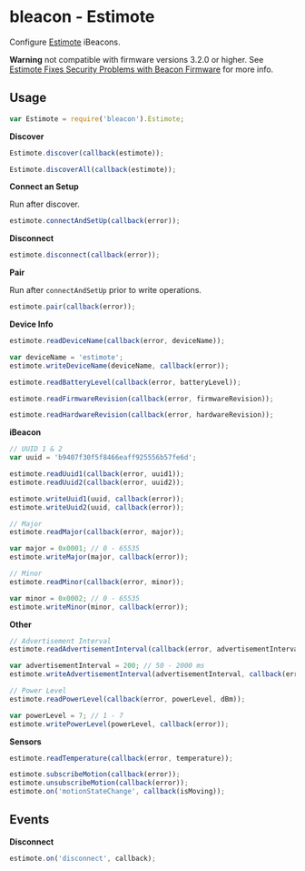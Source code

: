 bleacon - Estimote
==================

Configure [Estimote](http://estimote.com) iBeacons.

**Warning** not compatible with firmware versions 3.2.0 or higher. See [Estimote Fixes Security Problems with Beacon Firmware](http://makezine.com/2015/08/28/estimote-fixes-security-problems-with-beacon-firmware/) for more info.

Usage
-----

```javascript
var Estimote = require('bleacon').Estimote;
```

__Discover__

```javascript
Estimote.discover(callback(estimote));

Estimote.discoverAll(callback(estimote));
```

__Connect an Setup__

Run after discover.

```javascript
estimote.connectAndSetUp(callback(error));
```

__Disconnect__

```javascript
estimote.disconnect(callback(error));
```


__Pair__

Run after ```connectAndSetUp``` prior to write operations.

```javascript
estimote.pair(callback(error));
```

__Device Info__

```javascript
estimote.readDeviceName(callback(error, deviceName));

var deviceName = 'estimote';
estimote.writeDeviceName(deviceName, callback(error));

estimote.readBatteryLevel(callback(error, batteryLevel));

estimote.readFirmwareRevision(callback(error, firmwareRevision));

estimote.readHardwareRevision(callback(error, hardwareRevision));
```

__iBeacon__

```javascript
// UUID 1 & 2
var uuid = 'b9407f30f5f8466eaff925556b57fe6d';

estimote.readUuid1(callback(error, uuid1));
estimote.readUuid2(callback(error, uuid2));

estimote.writeUuid1(uuid, callback(error));
estimote.writeUuid2(uuid, callback(error));

// Major
estimote.readMajor(callback(error, major));

var major = 0x0001; // 0 - 65535
estimote.writeMajor(major, callback(error));

// Minor
estimote.readMinor(callback(error, minor));

var minor = 0x0002; // 0 - 65535
estimote.writeMinor(minor, callback(error));
```

__Other__

```javascript
// Advertisement Interval
estimote.readAdvertisementInterval(callback(error, advertisementInterval));

var advertisementInterval = 200; // 50 - 2000 ms
estimote.writeAdvertisementInterval(advertisementInterval, callback(error));

// Power Level
estimote.readPowerLevel(callback(error, powerLevel, dBm));

var powerLevel = 7; // 1 - 7
estimote.writePowerLevel(powerLevel, callback(error));
```

__Sensors__

```javascript
estimote.readTemperature(callback(error, temperature));

estimote.subscribeMotion(callback(error));
estimote.unsubscribeMotion(callback(error));
estimote.on('motionStateChange', callback(isMoving));
```

Events
------

__Disconnect__

```javascript
estimote.on('disconnect', callback);
```
